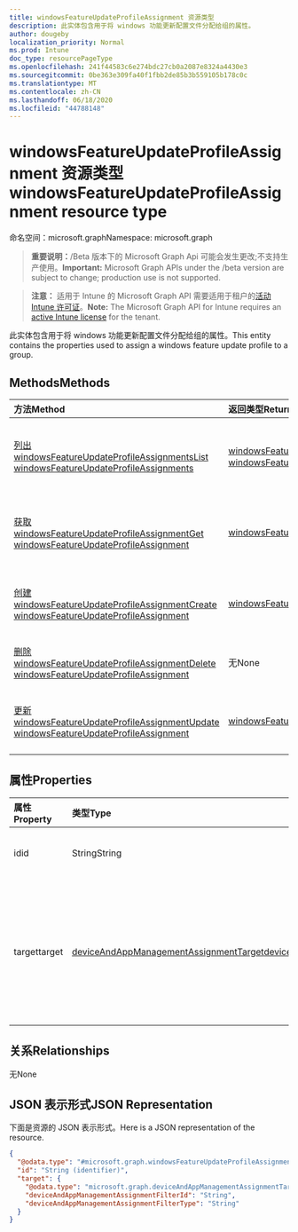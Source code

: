 ```yaml
---
title: windowsFeatureUpdateProfileAssignment 资源类型
description: 此实体包含用于将 windows 功能更新配置文件分配给组的属性。
author: dougeby
localization_priority: Normal
ms.prod: Intune
doc_type: resourcePageType
ms.openlocfilehash: 241f44583c6e274bdc27cb0a2087e8324a4430e3
ms.sourcegitcommit: 0be363e309fa40f1fbb2de85b3b559105b178c0c
ms.translationtype: MT
ms.contentlocale: zh-CN
ms.lasthandoff: 06/18/2020
ms.locfileid: "44788148"
---
```

# <a name="windowsfeatureupdateprofileassignment-resource-type"></a><span data-ttu-id="62e0b-103">windowsFeatureUpdateProfileAssignment 资源类型</span><span class="sxs-lookup"><span data-stu-id="62e0b-103">windowsFeatureUpdateProfileAssignment resource type</span></span>

<span data-ttu-id="62e0b-104">命名空间：microsoft.graph</span><span class="sxs-lookup"><span data-stu-id="62e0b-104">Namespace: microsoft.graph</span></span>

> <span data-ttu-id="62e0b-105">**重要说明：**/Beta 版本下的 Microsoft Graph Api 可能会发生更改;不支持生产使用。</span><span class="sxs-lookup"><span data-stu-id="62e0b-105">**Important:** Microsoft Graph APIs under the /beta version are subject to change; production use is not supported.</span></span>

> <span data-ttu-id="62e0b-106">**注意：** 适用于 Intune 的 Microsoft Graph API 需要适用于租户的[活动 Intune 许可证](https://go.microsoft.com/fwlink/?linkid=839381)。</span><span class="sxs-lookup"><span data-stu-id="62e0b-106">**Note:** The Microsoft Graph API for Intune requires an [active Intune license](https://go.microsoft.com/fwlink/?linkid=839381) for the tenant.</span></span>

<span data-ttu-id="62e0b-107">此实体包含用于将 windows 功能更新配置文件分配给组的属性。</span><span class="sxs-lookup"><span data-stu-id="62e0b-107">This entity contains the properties used to assign a windows feature update profile to a group.</span></span>

## <a name="methods"></a><span data-ttu-id="62e0b-108">Methods</span><span class="sxs-lookup"><span data-stu-id="62e0b-108">Methods</span></span>
|<span data-ttu-id="62e0b-109">方法</span><span class="sxs-lookup"><span data-stu-id="62e0b-109">Method</span></span>|<span data-ttu-id="62e0b-110">返回类型</span><span class="sxs-lookup"><span data-stu-id="62e0b-110">Return Type</span></span>|<span data-ttu-id="62e0b-111">说明</span><span class="sxs-lookup"><span data-stu-id="62e0b-111">Description</span></span>|
|:---|:---|:---|
|[<span data-ttu-id="62e0b-112">列出 windowsFeatureUpdateProfileAssignments</span><span class="sxs-lookup"><span data-stu-id="62e0b-112">List windowsFeatureUpdateProfileAssignments</span></span>](../api/intune-softwareupdate-windowsfeatureupdateprofileassignment-list.md)|<span data-ttu-id="62e0b-113">[windowsFeatureUpdateProfileAssignment](../resources/intune-softwareupdate-windowsfeatureupdateprofileassignment.md)集合</span><span class="sxs-lookup"><span data-stu-id="62e0b-113">[windowsFeatureUpdateProfileAssignment](../resources/intune-softwareupdate-windowsfeatureupdateprofileassignment.md) collection</span></span>|<span data-ttu-id="62e0b-114">列出[windowsFeatureUpdateProfileAssignment](../resources/intune-softwareupdate-windowsfeatureupdateprofileassignment.md)对象的属性和关系。</span><span class="sxs-lookup"><span data-stu-id="62e0b-114">List properties and relationships of the [windowsFeatureUpdateProfileAssignment](../resources/intune-softwareupdate-windowsfeatureupdateprofileassignment.md) objects.</span></span>|
|[<span data-ttu-id="62e0b-115">获取 windowsFeatureUpdateProfileAssignment</span><span class="sxs-lookup"><span data-stu-id="62e0b-115">Get windowsFeatureUpdateProfileAssignment</span></span>](../api/intune-softwareupdate-windowsfeatureupdateprofileassignment-get.md)|[<span data-ttu-id="62e0b-116">windowsFeatureUpdateProfileAssignment</span><span class="sxs-lookup"><span data-stu-id="62e0b-116">windowsFeatureUpdateProfileAssignment</span></span>](../resources/intune-softwareupdate-windowsfeatureupdateprofileassignment.md)|<span data-ttu-id="62e0b-117">读取[windowsFeatureUpdateProfileAssignment](../resources/intune-softwareupdate-windowsfeatureupdateprofileassignment.md)对象的属性和关系。</span><span class="sxs-lookup"><span data-stu-id="62e0b-117">Read properties and relationships of the [windowsFeatureUpdateProfileAssignment](../resources/intune-softwareupdate-windowsfeatureupdateprofileassignment.md) object.</span></span>|
|[<span data-ttu-id="62e0b-118">创建 windowsFeatureUpdateProfileAssignment</span><span class="sxs-lookup"><span data-stu-id="62e0b-118">Create windowsFeatureUpdateProfileAssignment</span></span>](../api/intune-softwareupdate-windowsfeatureupdateprofileassignment-create.md)|[<span data-ttu-id="62e0b-119">windowsFeatureUpdateProfileAssignment</span><span class="sxs-lookup"><span data-stu-id="62e0b-119">windowsFeatureUpdateProfileAssignment</span></span>](../resources/intune-softwareupdate-windowsfeatureupdateprofileassignment.md)|<span data-ttu-id="62e0b-120">创建新的[windowsFeatureUpdateProfileAssignment](../resources/intune-softwareupdate-windowsfeatureupdateprofileassignment.md)对象。</span><span class="sxs-lookup"><span data-stu-id="62e0b-120">Create a new [windowsFeatureUpdateProfileAssignment](../resources/intune-softwareupdate-windowsfeatureupdateprofileassignment.md) object.</span></span>|
|[<span data-ttu-id="62e0b-121">删除 windowsFeatureUpdateProfileAssignment</span><span class="sxs-lookup"><span data-stu-id="62e0b-121">Delete windowsFeatureUpdateProfileAssignment</span></span>](../api/intune-softwareupdate-windowsfeatureupdateprofileassignment-delete.md)|<span data-ttu-id="62e0b-122">无</span><span class="sxs-lookup"><span data-stu-id="62e0b-122">None</span></span>|<span data-ttu-id="62e0b-123">删除[windowsFeatureUpdateProfileAssignment](../resources/intune-softwareupdate-windowsfeatureupdateprofileassignment.md)。</span><span class="sxs-lookup"><span data-stu-id="62e0b-123">Deletes a [windowsFeatureUpdateProfileAssignment](../resources/intune-softwareupdate-windowsfeatureupdateprofileassignment.md).</span></span>|
|[<span data-ttu-id="62e0b-124">更新 windowsFeatureUpdateProfileAssignment</span><span class="sxs-lookup"><span data-stu-id="62e0b-124">Update windowsFeatureUpdateProfileAssignment</span></span>](../api/intune-softwareupdate-windowsfeatureupdateprofileassignment-update.md)|[<span data-ttu-id="62e0b-125">windowsFeatureUpdateProfileAssignment</span><span class="sxs-lookup"><span data-stu-id="62e0b-125">windowsFeatureUpdateProfileAssignment</span></span>](../resources/intune-softwareupdate-windowsfeatureupdateprofileassignment.md)|<span data-ttu-id="62e0b-126">更新[windowsFeatureUpdateProfileAssignment](../resources/intune-softwareupdate-windowsfeatureupdateprofileassignment.md)对象的属性。</span><span class="sxs-lookup"><span data-stu-id="62e0b-126">Update the properties of a [windowsFeatureUpdateProfileAssignment](../resources/intune-softwareupdate-windowsfeatureupdateprofileassignment.md) object.</span></span>|

## <a name="properties"></a><span data-ttu-id="62e0b-127">属性</span><span class="sxs-lookup"><span data-stu-id="62e0b-127">Properties</span></span>
|<span data-ttu-id="62e0b-128">属性</span><span class="sxs-lookup"><span data-stu-id="62e0b-128">Property</span></span>|<span data-ttu-id="62e0b-129">类型</span><span class="sxs-lookup"><span data-stu-id="62e0b-129">Type</span></span>|<span data-ttu-id="62e0b-130">说明</span><span class="sxs-lookup"><span data-stu-id="62e0b-130">Description</span></span>|
|:---|:---|:---|
|<span data-ttu-id="62e0b-131">id</span><span class="sxs-lookup"><span data-stu-id="62e0b-131">id</span></span>|<span data-ttu-id="62e0b-132">String</span><span class="sxs-lookup"><span data-stu-id="62e0b-132">String</span></span>|<span data-ttu-id="62e0b-133">实体的标识符</span><span class="sxs-lookup"><span data-stu-id="62e0b-133">The Identifier of the entity</span></span>|
|<span data-ttu-id="62e0b-134">target</span><span class="sxs-lookup"><span data-stu-id="62e0b-134">target</span></span>|[<span data-ttu-id="62e0b-135">deviceAndAppManagementAssignmentTarget</span><span class="sxs-lookup"><span data-stu-id="62e0b-135">deviceAndAppManagementAssignmentTarget</span></span>](../resources/intune-shared-deviceandappmanagementassignmenttarget.md)|<span data-ttu-id="62e0b-136">将功能更新配置文件分配到的工作分配目标。</span><span class="sxs-lookup"><span data-stu-id="62e0b-136">The assignment target that the feature update profile is assigned to.</span></span>|

## <a name="relationships"></a><span data-ttu-id="62e0b-137">关系</span><span class="sxs-lookup"><span data-stu-id="62e0b-137">Relationships</span></span>
<span data-ttu-id="62e0b-138">无</span><span class="sxs-lookup"><span data-stu-id="62e0b-138">None</span></span>

## <a name="json-representation"></a><span data-ttu-id="62e0b-139">JSON 表示形式</span><span class="sxs-lookup"><span data-stu-id="62e0b-139">JSON Representation</span></span>
<span data-ttu-id="62e0b-140">下面是资源的 JSON 表示形式。</span><span class="sxs-lookup"><span data-stu-id="62e0b-140">Here is a JSON representation of the resource.</span></span>
<!-- {
  "blockType": "resource",
  "keyProperty": "id",
  "@odata.type": "microsoft.graph.windowsFeatureUpdateProfileAssignment"
}
-->
``` json
{
  "@odata.type": "#microsoft.graph.windowsFeatureUpdateProfileAssignment",
  "id": "String (identifier)",
  "target": {
    "@odata.type": "microsoft.graph.deviceAndAppManagementAssignmentTarget",
    "deviceAndAppManagementAssignmentFilterId": "String",
    "deviceAndAppManagementAssignmentFilterType": "String"
  }
}
```




